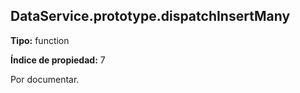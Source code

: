 ## DataService.prototype.dispatchInsertMany

**Tipo:** function

**Índice de propiedad:** 7

Por documentar.



